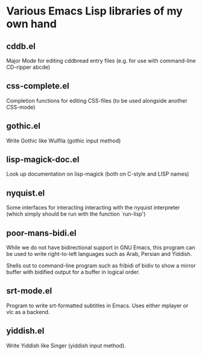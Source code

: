Various Emacs Lisp libraries of my own hand
===========================================

cddb.el
-------
Major Mode for editing cddbread entry files (e.g. for use with command-line CD-ripper abcde)

css-complete.el
---------------
Completion functions for editing CSS-files (to be used alongside another CSS-mode)

gothic.el
---------
Write Gothic like Wulfila (gothic input method)

lisp-magick-doc.el
------------------
Look up documentation on lisp-magick (both on C-style and LISP names)

nyquist.el
----------
Some interfaces for interacting interacting with the nyquist interpreter (which
simply should be run with the function `run-lisp')

poor-mans-bidi.el
-----------------
While we do not have bidirectional support in GNU Emacs, this program can be used to write right-to-left languages such as Arab, Persian and Yiddish.

Shells out to command-line program such as fribidi of bidiv to show a mirror buffer with bidified output for a buffer in logical order.

srt-mode.el
-----------
Program to write srt-formatted subtitles in Emacs. Uses either mplayer or vlc as a backend. 

yiddish.el
----------
Write Yiddish like Singer (yiddish input method).
